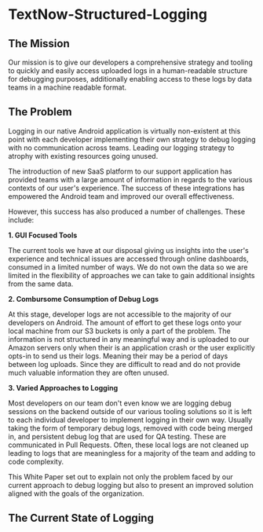 # TextNow-Structured-Logging

## The Mission

Our mission is to give our developers a comprehensive strategy and tooling to quickly and easily access uploaded logs in a human-readable structure for debugging purposes, additionally enabling access to these logs by data teams in a machine readable format.

## The Problem

Logging in our native Android application is virtually non-existent at this point with each developer implementing their own strategy to debug logging with no communication across teams.  Leading our logging strategy to atrophy with existing resources going unused.  

The introduction of new SaaS platform to our support application has provided teams with a large amount of information in regards to the various contexts of our user's experience.  The success of these integrations has empowered the Android team and improved our overall effectiveness.

However, this success has also produced a number of challenges. These include:

**1. GUI Focused Tools**

The current tools we have at our disposal giving us insights into the user's experience and technical issues are accessed through online dashboards, consumed in a limited number of ways.  We do not own the data so we are limited in the flexibility of approaches we can take to gain additional insights from the same data.

**2. Combursome Consumption of Debug Logs**

At this stage, developer logs are not accessible to the majority of our developers on Android.  The amount of effort to get these logs onto your local machine from our S3 buckets is only a part of the problem.  The information is not structured in any meaningful way and is uploaded to our Amazon servers only when their is an application crash or the user explicitly opts-in to send us their logs.  Meaning their may be a period of days between log uploads.  Since they are difficult to read and do not provide much valuable information they are often unused.  

**3. Varied Approaches to Logging**

Most developers on our team don't even know we are logging debug sessions on the backend outside of our various tooling solutions so it is left to each individual developer to implement logging in their own way. Usually taking the form of temporary debug logs, removed with code being merged in, and
persistent debug log that are used for QA testing.  These are communicated in Pull Requests. Often, these local logs are not cleaned up leading to logs that are meaningless for a majority of the team and adding to code complexity.

This White Paper set out to explain not only the problem faced by our current approach to debug logging but also to present an improved solution aligned with the goals of the organization.

## The Current State of Logging

